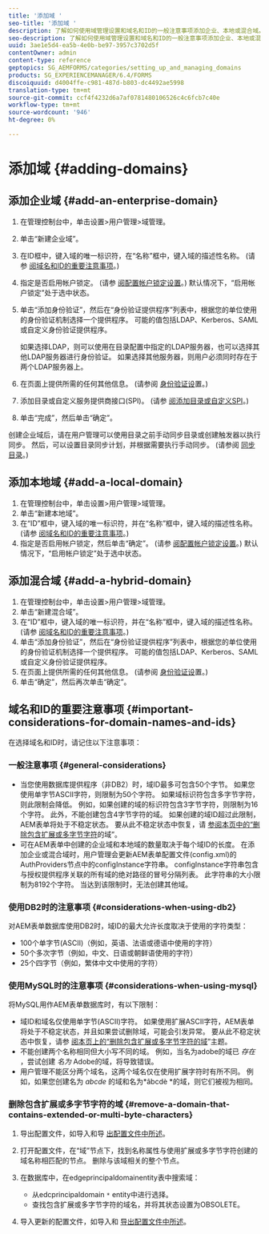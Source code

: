 ```yaml
---
title: '添加域 '
seo-title: '添加域 '
description: 了解如何使用域管理设置和域名和ID的一般注意事项添加企业、本地或混合域。
seo-description: 了解如何使用域管理设置和域名和ID的一般注意事项添加企业、本地或混合域。
uuid: 3ae1e5d4-ea5b-4e0b-be97-3957c3702d5f
contentOwner: admin
content-type: reference
geptopics: SG_AEMFORMS/categories/setting_up_and_managing_domains
products: SG_EXPERIENCEMANAGER/6.4/FORMS
discoiquuid: d4004ffe-c981-487d-b803-dc4492ae5998
translation-type: tm+mt
source-git-commit: ccf4f4232d6a7af0781480106526c4c6fcb7c40e
workflow-type: tm+mt
source-wordcount: '946'
ht-degree: 0%

---
```



# 添加域 {#adding-domains}

## 添加企业域 {#add-an-enterprise-domain}

1. 在管理控制台中，单击设置>用户管理>域管理。
1. 单击“新建企业域”。
1. 在ID框中，键入域的唯一标识符，在“名称”框中，键入域的描述性名称。 (请参 [阅域名和ID的重要注意事项](adding-domains.md#important-considerations-for-domain-names-and-ids)。)
1. 指定是否启用帐户锁定。 (请参 [阅配置帐户锁定设置](/help/forms/using/admin-help/configure-account-locking-settings.md#configure-account-locking-settings)。) 默认情况下，“启用帐户锁定”处于选中状态。
1. 单击“添加身份验证”，然后在“身份验证提供程序”列表中，根据您的单位使用的身份验证机制选择一个提供程序。 可能的值包括LDAP、Kerberos、SAML或自定义身份验证提供程序。

   如果选择LDAP，则可以使用在目录配置中指定的LDAP服务器，也可以选择其他LDAP服务器进行身份验证。 如果选择其他服务器，则用户必须同时存在于两个LDAP服务器上。

1. 在页面上提供所需的任何其他信息。 (请参阅 [身份验证设](/help/forms/using/admin-help/configuring-authentication-providers.md#authentication-settings)置。)
1. 添加目录或自定义服务提供商接口(SPI)。 (请参 [阅添加目录或自定义SPI](/help/forms/using/admin-help/configuring-directories.md#adding-directories-or-custom-spis)。)
1. 单击“完成”，然后单击“确定”。

创建企业域后，请在用户管理可以使用目录之前手动同步目录或创建触发器以执行同步。 然后，可以设置目录同步计划，并根据需要执行手动同步。 (请参阅 [同步目录](/help/forms/using/admin-help/synchronizing-directories.md#synchronizing-directories)。)

## 添加本地域 {#add-a-local-domain}

1. 在管理控制台中，单击设置>用户管理>域管理。
1. 单击“新建本地域”。
1. 在“ID”框中，键入域的唯一标识符，并在“名称”框中，键入域的描述性名称。 (请参 [阅域名和ID的重要注意事项](adding-domains.md#important-considerations-for-domain-names-and-ids)。)
1. 指定是否启用帐户锁定，然后单击“确定”。 (请参 [阅配置帐户锁定设置](/help/forms/using/admin-help/configure-account-locking-settings.md#configure-account-locking-settings)。) 默认情况下，“启用帐户锁定”处于选中状态。

## 添加混合域 {#add-a-hybrid-domain}

1. 在管理控制台中，单击设置>用户管理>域管理。
1. 单击“新建混合域”。
1. 在“ID”框中，键入域的唯一标识符，并在“名称”框中，键入域的描述性名称。 (请参 [阅域名和ID的重要注意事项](adding-domains.md#important-considerations-for-domain-names-and-ids)。)
1. 单击“添加身份验证”，然后在“身份验证提供程序”列表中，根据您的单位使用的身份验证机制选择一个提供程序。 可能的值包括LDAP、Kerberos、SAML或自定义身份验证提供程序。
1. 在页面上提供所需的任何其他信息。 (请参阅 [身份验证设](/help/forms/using/admin-help/configuring-authentication-providers.md#authentication-settings)置。)
1. 单击“确定”，然后再次单击“确定”。

## 域名和ID的重要注意事项 {#important-considerations-for-domain-names-and-ids}

在选择域名和ID时，请记住以下注意事项：

### 一般注意事项 {#general-considerations}

* 当您使用数据库提供程序（非DB2）时，域ID最多可包含50个字节。 如果您使用单字节ASCII字符，则限制为50个字符。 如果域标识符包含多字节字符，则此限制会降低。 例如，如果创建的域的标识符包含3字节字符，则限制为16个字符。 此外，不能创建包含4字节字符的域。 如果创建的域ID超过此限制，AEM表单将处于不稳定状态。 要从此不稳定状态中恢复，请 [参阅本页中的“删除包含扩展或多字节字符](adding-domains.md#remove-a-domain-that-contains-extended-or-multi-byte-characters)的域”。
* 可在AEM表单中创建的企业域和本地域的数量取决于每个域ID的长度。 在添加企业或混合域时，用户管理会更新AEM表单配置文件(config.xml)的AuthProviders节点中的configInstance字符串。 configInstance字符串包含与授权提供程序关联的所有域的绝对路径的冒号分隔列表。 此字符串的大小限制为8192个字符。 当达到该限制时，无法创建其他域。

### 使用DB2时的注意事项 {#considerations-when-using-db2}

对AEM表单数据库使用DB2时，域ID的最大允许长度取决于使用的字符类型：

* 100个单字节(ASCII)（例如，英语、法语或德语中使用的字符）
* 50个多次字节（例如，中文、日语或朝鲜语使用的字符）
* 25个四字节（例如，繁体中文中使用的字符）

### 使用MySQL时的注意事项 {#considerations-when-using-mysql}

将MySQL用作AEM表单数据库时，有以下限制：

* 域ID和域名仅使用单字节(ASCII)字符。 如果使用扩展ASCII字符，AEM表单将处于不稳定状态，并且如果尝试删除域，可能会引发异常。 要从此不稳定状态中恢复，请参 [阅本页上的“删除包含扩展或多字节字符的域](adding-domains.md#remove-a-domain-that-contains-extended-or-multi-byte-characters)”主题。
* 不能创建两个名称相同但大小写不同的域。 例如，当名为adobe的域已 *存在* ，尝试创建 *名为* Adobe的域，将导致错误。
* 用户管理不能区分两个域名，这两个域名仅在使用扩展字符时有所不同。 例如，如果您创建名为 *abcde* 的域和名为*âbcdè *的域，则它们被视为相同。

### 删除包含扩展或多字节字符的域 {#remove-a-domain-that-contains-extended-or-multi-byte-characters}

1. 导出配置文件，如导入和导 [出配置文件中所述](/help/forms/using/admin-help/importing-exporting-configuration-file.md#importing-and-exporting-the-configuration-file)。
1. 打开配置文件，在“域”节点下，找到名称属性与使用扩展或多字节字符创建的域名称相匹配的节点。 删除与该域相关的整个节点。
1. 在数据库中，在edgeprincipaldomainentity表中搜索域：

   * 从edcprincipaldomain `*` entity中进行选择。
   * 查找包含扩展或多字节字符的域名，并将其状态设置为OBSOLETE。

1. 导入更新的配置文件，如导入和 [导出配置文件中所述](/help/forms/using/admin-help/importing-exporting-configuration-file.md#importing-and-exporting-the-configuration-file)。

